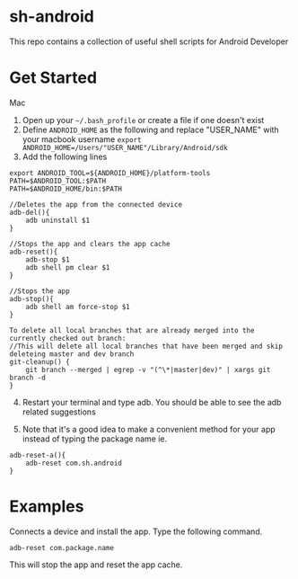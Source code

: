 # sh-android
This repo contains a collection of useful shell scripts for Android Developer

# Get Started
Mac
1. Open up your `~/.bash_profile` or create a file if one doesn't exist
2. Define `ANDROID_HOME` as the following and replace "USER_NAME" with your macbook username
`export ANDROID_HOME=/Users/"USER_NAME"/Library/Android/sdk`
3. Add the following lines
```
export ANDROID_TOOL=${ANDROID_HOME}/platform-tools
PATH=$ANDROID_TOOL:$PATH
PATH=$ANDROID_HOME/bin:$PATH

//Deletes the app from the connected device
adb-del(){
	adb uninstall $1
}

//Stops the app and clears the app cache
adb-reset(){
	adb-stop $1
	adb shell pm clear $1
}

//Stops the app
adb-stop(){
	adb shell am force-stop $1
}

To delete all local branches that are already merged into the currently checked out branch:
//This will delete all local branches that have been merged and skip deleteing master and dev branch
git-cleanup() {
	git branch --merged | egrep -v "(^\*|master|dev)" | xargs git branch -d
}
```
4. Restart your terminal and type adb. You should be able to see the adb related suggestions

5. Note that it's a good idea to make a convenient method for your app instead of typing the package name
ie.
```
adb-reset-a(){
	adb-reset com.sh.android
}
```

# Examples
Connects a device and install the app.
Type the following command.

`adb-reset com.package.name`

This will stop the app and reset the app cache.



